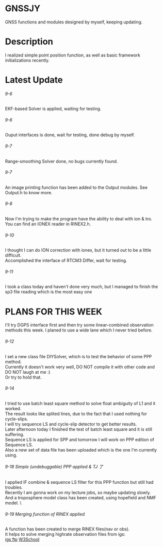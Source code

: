 # GNSSJY
GNSS functions and modules designed by myself, keeping updating.
# Description
I realized simple point position function, as well as basic framework initializations recently. 
# Latest Update
###### 9-6  
EKF-based Solver is applied, waiting for testing. 
###### 9-6  
Ouput interfaces is done, wait for testing, done debug by myself. 
###### 9-7  
Range-smoothing Solver done, no bugs currently found. 
###### 9-7  
An image printing function has been added to the Output modules. See Output.h to know more. 
###### 9-8  
Now I'm trying to make the program have the ability to deal with ion & tro.  
     You can find an IONEX reader in RINEX2.h. 
###### 9-10 
I thought I can do ION correction with ionex, but it turned out to be a little difficult. \
Accomplished the interface of RTCM3 Differ, wait for testing.
###### 9-11
I took a class today and haven't done very much, but I managed to finish the sp3 file reading which is the most easy one
# PLANS FOR THIS WEEK
I'll try DGPS interface first and then try some linear-combined observation methods this week.
I planed to use a wide lane which I never tried before.
###### 9-12
I set a new class file DIYSolver, which is to test the behavior of some PPP method. \
Currently it doesn't work very well, DO NOT compile it with other code and DO NOT laugh at me :)\
Or try to hold that.
###### 9-14
I tried to use batch least square method to solve float ambiguity of L1 and it worked.  \
The result looks like splited lines, due to the fact that I used nothing for cycle-slips. \
I will try sequence LS and cycle-slip detector to get better results. \
Later afternoon today I finished the test of batch least square and it is still suffering. \
Sequence LS is applied for SPP and tomorrow I will work on PPP edition of Sequence LS. \
Also a new set of data file has been uploaded which is the one I'm currently using.
###### 9-18 Simple (undebuggable) PPP applied & TJ 了
I applied IF combine & sequence LS filter for this PPP function but still had troubles. \
Recently I am gonna work on my lecture jobs, so maybe updating slowly. \
And a troposphere model class has been created, using hopefield and NMF model. \
###### 9-19 Merging function of RINEX applied
A function has been created to merge RINEX files(nav or obs).\
It helps to solve merging highrate observation files from igs: \
<a href="ftp://cddis.gsfc.nasa.gov/pub/gps/data/highrate">igs ftp</a>
<a href="http://www.w3school.com.cn">W3School</a>

